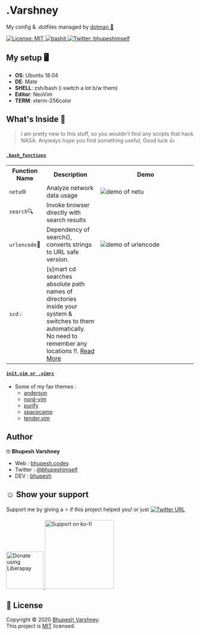 # .Varshney

My config &amp; .dotfiles managed by [dotman 🖖](https://github.com/Bhupesh-V/dotman)

<a href="https://github.com/Bhupesh-V/.Varshney/blob/master/LICENSE">
	<img alt="License: MIT" src="https://img.shields.io/github/license/Bhupesh-V/.Varshney" />
</a>
<a href="https://github.com/ellerbrock/open-source-badges">
	<img alt="bashit" src="https://badges.frapsoft.com/bash/v1/bash.png?v=103">
</a>
<a href="https://twitter.com/bhupeshimself">
	<img alt="Twitter: bhupeshimself" src="https://img.shields.io/twitter/follow/bhupeshimself.svg?style=social" target="_blank" />
</a>


## My setup 🖥

- **OS**: Ubuntu 18.04
- **DE**: Mate
- **SHELL**: zsh/bash (i switch a lot b/w them)
- **Editor**: NeoVim
- **TERM**: xterm-256color


## What's Inside 👀

> I am pretty new to this stuff, so you wouldn't find any scripts that hack NASA. Anyways hope you find something useful, Good luck 👍


#### [`.bash_functions`](https://github.com/Bhupesh-V/.Varshney/blob/master/.bash_functions)

<table>
	<tr>
		<th>Function Name</th>
		<th width="30%">Description</th>
		<th width="60%">Demo</th>
	</tr>
	<tr>
		<td><code>netu</code>🌐</td>
		<td>Analyze network data usage</td>
		<td><img alt="demo of netu" src="https://user-images.githubusercontent.com/34342551/90170484-c280cd80-ddbd-11ea-9d38-71821250989c.png"></td>
	</tr>
	<tr>
		<td><code>search</code>🔍</td>
		<td>Invoke browser directly with search results</td>
	</tr>
	<tr>
		<td><code>urlencode</code>🔗</td>
		<td>Dependency of search(), converts strings to URL safe version.</td>
		<td><img alt="demo of urlencode" src="https://user-images.githubusercontent.com/34342551/90170221-54d4a180-ddbd-11ea-9c76-029a70f5dc37.png"></td>
	</tr>
	<tr>
		<td><code>scd</code>💡</td>
		<td>[s]mart cd searches absolute path names of directories inside your system & switches to them automatically. No need to remember any locations !!.
		<a href="https://bhupesh-v.github.io/creating-a-smart-alternative-to-cd/">Read More</a></td>
	</tr>
</table>

#### [`init.vim or .vimrc`](https://github.com/Bhupesh-V/.Varshney/blob/master/init.vim)

- Some of my fav themes :
  - [anderson](https://github.com/tlhr/anderson.vim)
  - [nord-vim](https://github.com/arcticicestudio/nord-vim)
  - [purify](https://github.com/kyoz/purify)
  - [spacecamp](https://github.com/jaredgorski/SpaceCamp)
  - [tender.vim](https://github.com/jacoborus/tender.vim)

## Author

🤓 **Bhupesh Varshney**

- Web : [bhupesh.codes](https://bhupesh-v.github.io)
- Twitter : [@bhupeshimself](https://twitter.com/bhupeshimself)
- DEV : [bhupesh](https://dev.to/bhupesh)


## ☺️ Show your support

Support me by giving a ⭐️ if this project helped you! or just [![Twitter URL](https://img.shields.io/twitter/url?style=social&url=https%3A%2F%2Fgithub.com%2FBhupesh-V%2F.Varshney%2F)](https://twitter.com/intent/tweet?url=https://github.com/Bhupesh-V/.Varshney&text=.Varshney%20via%20@bhupeshimself)

<a href="https://liberapay.com/bhupesh/donate">
  <img title="librepay/bhupesh" alt="Donate using Liberapay" src="https://liberapay.com/assets/widgets/donate.svg" width="100">
</a>
<a href="https://ko-fi.com/bhupesh">
  <img title="ko-fi/bhupesh" alt="Support on ko-fi" src="https://user-images.githubusercontent.com/34342551/88784787-12507980-d1ae-11ea-82fe-f55753340168.png" width="185">
</a>


## 📝 License

Copyright © 2020 [Bhupesh Varshney](https://github.com/Bhupesh-V).<br />
This project is [MIT](https://github.com/Bhupesh-V/.Varshney/blob/master/LICENSE) licensed.
